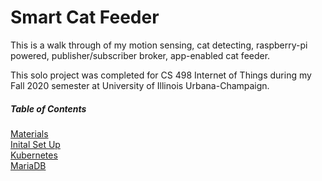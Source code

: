 #  Smart Cat Feeder

This is a walk through of my motion sensing, cat detecting, raspberry-pi powered, publisher/subscriber broker, app-enabled cat feeder.

This solo project was completed for CS 498 Internet of Things during my Fall 2020 semester at University of Illinois Urbana-Champaign.

##### Table of Contents  
[Materials](#materials)  
[Inital Set Up](#initial-set-up)  
[Kubernetes](#kubernetes)   
[MariaDB](#mariadb) 

